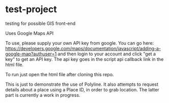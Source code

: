 # test-project
testing for possible GIS front-end


Uses Google Maps API

To use, please supply your own API key from google.
You can go here: https://developers.google.com/maps/documentation/javascript/adding-a-google-map?authuser=1
and then login to your account and click "get a key" to get an API key. The api key goes in the script api callback link in the html file.

To run just open the html file after cloning this repo.

This is just to demonstrate the use of Polyline. It also attempts to request details about a place using a Place ID, in order to grab location.
The latter part is currently a work in progress.
